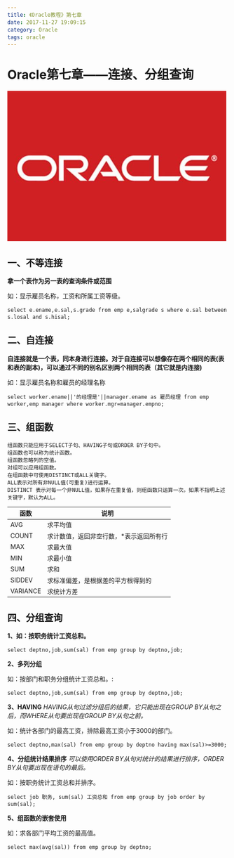 ```yaml
---
title: 《Oracle教程》第七章
date: 2017-11-27 19:09:15
category: Oracle
tags: oracle
---
```

# Oracle第七章——连接、分组查询

![](https://github.com/No-Sky/storage/raw/master/images/Logo/OracleLogo1.jpg)

 <!-- more -->

## 一、不等连接

**拿一个表作为另一表的查询条件或范围**

如：显示雇员名称，工资和所属工资等级。

	select e.ename,e.sal,s.grade from emp e,salgrade s where e.sal between s.losal and s.hisal;

## 二、自连接

**自连接就是一个表，同本身进行连接。对于自连接可以想像存在两个相同的表(表和表的副本)，可以通过不同的别名区别两个相同的表（其它就是内连接)**

如：显示雇员名称和雇员的经理名称

	select worker.ename||'的经理是'||manager.ename as 雇员经理 from emp worker,emp manager where worker.mgr=manager.empno;

## 三、组函数

	组函数只能应用于SELECT子句、HAVING子句或ORDER BY子句中。
	组函数也可以称为统计函数。
	组函数忽略列的空值。
	对组可以应用组函数。
	在组函数中可使用DISTINCT或ALL关键字。     
	ALL表示对所有非NULL值(可重复)进行运算。         
	DISTINCT 表示对每一个非NULL值，如果存在重复值，则组函数只运算一次。如果不指明上述关键字，默认为ALL。

|函数|说明|
|-|-|
|AVG|求平均值|
|COUNT|求计数值，返回非空行数，*表示返回所有行|
|MAX|求最大值|
|MIN|求最小值|
|SUM|求和|
|SIDDEV|求标准偏差，是根据差的平方根得到的|
|VARIANCE|求统计方差|

## 四、分组查询

**1、如：按职务统计工资总和。**
		
	select deptno,job,sum(sal) from emp group by deptno,job;

**2、多列分组**

如：按部门和职务分组统计工资总和。:

	select deptno,job,sum(sal) from emp group by deptno,job;

**3、HAVING**
*HAVING从句过滤分组后的结果，它只能出现在GROUP BY从句之后，而WHERE从句要出现在GROUP BY从句之前。*	

如：统计各部门的最高工资，排除最高工资小于3000的部门。

	select deptno,max(sal) from emp group by deptno having max(sal)>=3000;

**4、分组统计结果排序**
*可以使用ORDER BY从句对统计的结果进行排序，ORDER BY从句要出现在语句的最后。*	

如：按职务统计工资总和并排序。

	select job 职务, sum(sal) 工资总和 from emp group by job order by sum(sal);

**5、组函数的嵌套使用**

如：求各部门平均工资的最高值。

	select max(avg(sal)) from emp group by deptno;
	